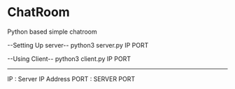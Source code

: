# ChatRoom
Python based simple chatroom

--Setting Up server--
python3 server.py IP PORT

--Using Client--
 python3 client.py IP PORT

 --------
 IP : Server IP Address
 PORT : SERVER PORT 
